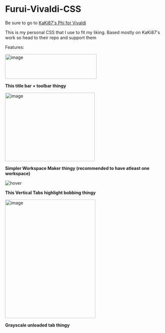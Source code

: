 # Furui-Vivaldi-CSS
Be sure to go to [KaKi87's Phi for Vivaldi](https://github.com/KaKi87/phi-for-vivaldi)

This is my personal CSS that I use to fit my liking. Based mostly on KaKi87's work so head to their repo and support them

Features:

<img width="296" height="80" alt="image" src="https://github.com/user-attachments/assets/e18fa175-7183-4742-81e6-6fe4cf396899" />

**This title bar + toolbar thingy**



<img width="290" height="222" alt="image" src="https://github.com/user-attachments/assets/63123f89-7e61-4b5c-a38e-52619295c39a" />

**Simpler Workspace Maker thingy (recommended to have atleast one workspace)**



![hover](https://github.com/user-attachments/assets/f624f9f4-c0fc-463d-8b1a-691e861854f7)

**This Vertical Tabs highlight bobbing thingy**



<img width="292" height="384" alt="image" src="https://github.com/user-attachments/assets/9ed2445b-8b90-48a1-a2b2-11926dadb9e8" />

**Grayscale unloaded tab thingy**
